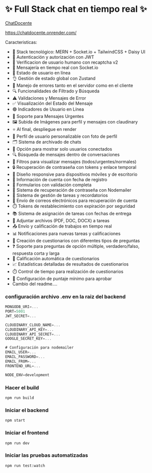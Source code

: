 # ✨ Full Stack chat en tiempo real ✨

[ChatDocente](/frontend/public/screenshot-readme.png)

https://chatdocente.onrender.com/

Caracteristicas:

- 🌟 Stack tecnológico: MERN + Socket.io + TailwindCSS + Daisy UI
- 🎃 Autenticación y autorización con JWT
- 👋 Verificacion de usuario humano con recaptcha v2
- 👾 Mensajería en tiempo real con Socket.io
- 🚀 Estado de usuario en línea
- 👌 Gestión de estado global con Zustand
- 🐞 Manejo de errores tanto en el servidor como en el cliente
- 🔍 Funcionalidades de Filtrado y Búsqueda
- ⚠️ Validaciones y Mensajes de Error
- ✅ Visualización del Estado del Mensaje
- 🟢 Indicadores de Usuario en Línea
- 🚨 Soporte para Mensajes Urgentes
- 🖼️ Subida de Imágenes para perfil y mensajes con claudinary
- ⭐ Al final, despliegue en render
- 📇 Perfil de usuario personalizable con foto de perfil
- 🗂️ Sistema de archivado de chats
- 🔔 Opción para mostrar solo usuarios conectados
- 🔍 Búsqueda de mensajes dentro de conversaciones
- 🔄 Filtros para visualizar mensajes (todos/urgentes/normales)
- 🔒 Recuperación de contraseña con tokens y enlace temporal
- 📱 Diseño responsive para dispositivos móviles y de escritorio
- 📆 Información de cuenta con fecha de registro
- 📝 Formularios con validación completa
- 📨 Sistema de recuperación de contraseña con Nodemailer
- 📅 Sistema de gestión de tareas y recordatorios
- 📧 Envío de correos electrónicos para recuperación de cuenta
- ⏱️ Tokens de restablecimiento con expiración por seguridad
- 📚 Sistema de asignación de tareas con fechas de entrega
- 📎 Adjuntar archivos (PDF, DOC, DOCX) a tareas
- 📤 Envío y calificación de trabajos en tiempo real
- 📊 Notificaciones para nuevas tareas y calificaciones
- 📝 Creación de cuestionarios con diferentes tipos de preguntas
- ❓ Soporte para preguntas de opción múltiple, verdadero/falso, respuesta corta y larga
- 🔢 Calificación automática de cuestionarios
- 📈 Estadísticas detalladas de resultados de cuestionarios
- ⏱️ Control de tiempo para realización de cuestionarios
- 🎯 Configuración de puntaje mínimo para aprobar
- Cambio del readme....
### configuración archivo .env en la raiz del backend

```js
MONGODB_URI=...
PORT=5001
JWT_SECRET=...

CLOUDINARY_CLOUD_NAME=...
CLOUDINARY_API_KEY=...
CLOUDINARY_API_SECRET=...
GOOGLE_SECRET_KEY=...

# Configuración para nodemailer
EMAIL_USER=...
EMAIL_PASSWORD=...
EMAIL_FROM=...
FRONTEND_URL=...

NODE_ENV=development
```

### Hacer el build

```shell
npm run build
```

### Iniciar el backend

```shell
npm start
```

### Iniciar el frontend

```shell
npm run dev
```

### Iniciar las pruebas automatizadas

```shell
npm run test:watch
```
